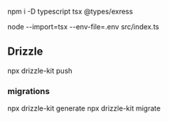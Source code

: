 npm i -D typescript tsx @types/exress

node --import=tsx --env-file=.env src/index.ts

## Drizzle

npx drizzle-kit push

### migrations

npx drizzle-kit generate
npx drizzle-kit migrate
